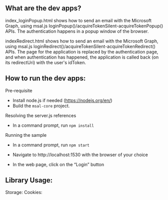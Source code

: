 What are the dev apps?
----------------------
index_loginPopup.html shows how to send an email with the Microsoft Graph, using msal.js loginPopup()/acquireTokenSilent-acquireTokenPopup() APIs. The authentication happens in a popup window of the browser.

indexRedirect.html shows how to send an email with the Microsoft Graph, using msal.js loginRedirect()/acquireTokenSilent-acquireTokenRedirect() APIs. The page for the application is replaced by the authentication page, and when authentication has happened, the application is called back (on its redirectUri) with the user's idToken.

How to run the dev apps:
--------------------
Pre-requisite
- Install node.js if needed (https://nodejs.org/en/)
- Build the `msal-core` project.

Resolving the server.js references
- In a command prompt, run `npm install`

Running the sample
- In a command prompt, run `npm start`

- Navigate to http://localhost:1530 with the browser of your choice

- In the web page, click on the “Login” button


Library Usage:
---------------
Storage:
Cookies:


